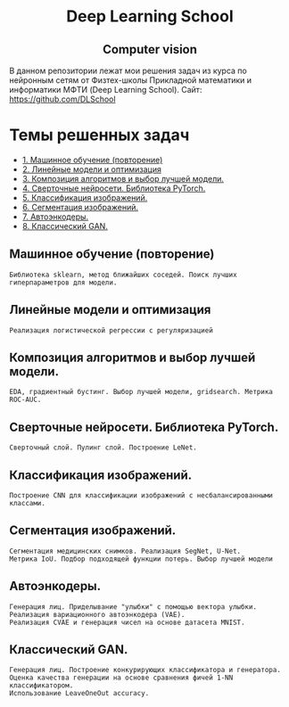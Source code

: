 <h1 style="text-align:center">Deep Learning School</h1>

<h2 style="text-align:center">Computer vision</h2>

В данном репозитории лежат мои решения задач из курса по нейронным сетям от Физтех-школы Прикладной математики и информатики МФТИ (Deep Learning School). Сайт: https://github.com/DLSchool

# Темы решенных задач

- [1. Машинное обучение (повторение)](#ml)
- [2. Линейные модели и оптимизация](#lin)
- [3. Композиция алгоритмов и выбор лучшей модели.](#comp)
- [4. Сверточные нейросети. Библиотека PyTorch.](#cnn)
- [5. Классификация изображений.](#clas)
- [6. Сегментация изображений.](#segment)
- [7. Автоэнкодеры.](#ae)
- [8. Классический GAN.](#gan) 

<a id='ml'></a>
## Машинное обучение (повторение)

    Библиотека sklearn, метод ближайших соседей. Поиск лучших гиперпараметров для модели.

<a id='lin'></a>
## Линейные модели и оптимизация

    Реализация логистической регрессии с регуляризацией

<a id='comp'></a>
## Композиция алгоритмов и выбор лучшей модели.

    EDA, градиентный бустинг. Выбор лучшей модели, gridsearch. Метрика ROC-AUC.

<a id='cnn'></a>
## Сверточные нейросети. Библиотека PyTorch. 

    Сверточный слой. Пулинг слой. Построение LeNet.

<a id='clas'></a>
## Классификация изображений. 

    Построение CNN для классификации изображений с несбалансированными классами.

<a id='segment'></a>
## Сегментация изображений. 

    Сегментация медицинских снимков. Реализация SegNet, U-Net. 
    Метрика IoU. Подбор подходящей функции потерь. Выбор лучшей модели

<a id='ae'></a>
## Автоэнкодеры.

    Генерация лиц. Приделывание "улыбки" с помощью вектора улыбки.
    Реализация вариационного автоэнкодера (VAE). 
    Реализация CVAE и генерация чисел на основе датасета MNIST. 

<a id='gan'></a>
## Классический GAN. 

    Генерация лиц. Построение конкурирующих классификатора и генератора. 
    Оценка качества генерации на основе сравнения фичей 1-NN классификатором.
    Использование LeaveOneOut accuracy.
